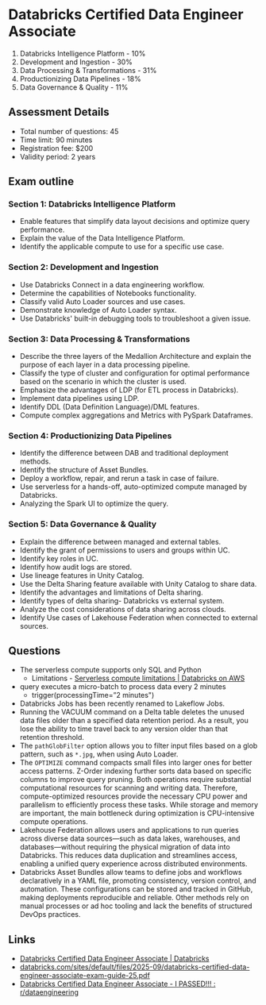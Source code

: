# Databricks Certified Data Engineer Associate

1. Databricks Intelligence Platform - 10%
2. Development and Ingestion - 30%
3. Data Processing & Transformations - 31%
4. Productionizing Data Pipelines - 18%
5. Data Governance & Quality - 11%

## Assessment Details

- Total number of questions: 45
- Time limit: 90 minutes
- Registration fee: $200
- Validity period: 2 years

## Exam outline

### Section 1: Databricks Intelligence Platform

- Enable features that simplify data layout decisions and optimize query performance.
- Explain the value of the Data Intelligence Platform.
- Identify the applicable compute to use for a specific use case.

### Section 2: Development and Ingestion

- Use Databricks Connect in a data engineering workflow.
- Determine the capabilities of Notebooks functionality.
- Classify valid Auto Loader sources and use cases.
- Demonstrate knowledge of Auto Loader syntax.
- Use Databricks' built-in debugging tools to troubleshoot a given issue.

### Section 3: Data Processing & Transformations

- Describe the three layers of the Medallion Architecture and explain the purpose of each layer in a data processing pipeline.
- Classify the type of cluster and configuration for optimal performance based on the scenario in which the cluster is used.
- Emphasize the advantages of LDP (for ETL process in Databricks).
- Implement data pipelines using LDP.
- Identify DDL (Data Definition Language)/DML features.
- Compute complex aggregations and Metrics with PySpark Dataframes.

### Section 4: Productionizing Data Pipelines

- Identify the difference between DAB and traditional deployment methods.
- Identify the structure of Asset Bundles.
- Deploy a workflow, repair, and rerun a task in case of failure.
- Use serverless for a hands-off, auto-optimized compute managed by Databricks.
- Analyzing the Spark UI to optimize the query.

### Section 5: Data Governance & Quality

- Explain the difference between managed and external tables.
- Identify the grant of permissions to users and groups within UC.
- Identify key roles in UC.
- Identify how audit logs are stored.
- Use lineage features in Unity Catalog.
- Use the Delta Sharing feature available with Unity Catalog to share data.
- Identify the advantages and limitations of Delta sharing.
- Identify types of delta sharing- Databricks vs external system.
- Analyze the cost considerations of data sharing across clouds.
- Identify Use cases of Lakehouse Federation when connected to external sources.

## Questions

- The serverless compute supports only SQL and Python
	- Limitations - [Serverless compute limitations \| Databricks on AWS](https://docs.databricks.com/aws/en/compute/serverless/limitations)
- query executes a micro-batch to process data every 2 minutes
	- trigger(processingTime=”2 minutes")
- Databricks Jobs has been recently renamed to Lakeflow Jobs.
- Running the VACUUM command on a Delta table deletes the unused data files older than a specified data retention period. As a result, you lose the ability to time travel back to any version older than that retention threshold.
- The `pathGlobFilter` option allows you to filter input files based on a glob pattern, such as `*.jpg`, when using Auto Loader.
- The `OPTIMIZE` command compacts small files into larger ones for better access patterns. Z-Order indexing further sorts data based on specific columns to improve query pruning. Both operations require substantial computational resources for scanning and writing data. Therefore, compute-optimized resources provide the necessary CPU power and parallelism to efficiently process these tasks. While storage and memory are important, the main bottleneck during optimization is CPU-intensive compute operations.
- Lakehouse Federation allows users and applications to run queries across diverse data sources—such as data lakes, warehouses, and databases—without requiring the physical migration of data into Databricks. This reduces data duplication and streamlines access, enabling a unified query experience across distributed environments.
- Databricks Asset Bundles allow teams to define jobs and workflows declaratively in a YAML file, promoting consistency, version control, and automation. These configurations can be stored and tracked in GitHub, making deployments reproducible and reliable. Other methods rely on manual processes or ad hoc tooling and lack the benefits of structured DevOps practices.

## Links

- [Databricks Certified Data Engineer Associate \| Databricks](https://www.databricks.com/learn/certification/data-engineer-associate)
- [databricks.com/sites/default/files/2025-09/databricks-certified-data-engineer-associate-exam-guide-25.pdf](https://www.databricks.com/sites/default/files/2025-09/databricks-certified-data-engineer-associate-exam-guide-25.pdf)
- [Databricks Certified Data Engineer Associate - I PASSED!!! : r/dataengineering](https://www.reddit.com/r/dataengineering/comments/1hsnqzv/databricks_certified_data_engineer_associate_i/)
